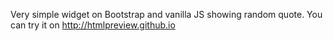 Very simple widget on Bootstrap and vanilla JS showing random quote.
You can try it on http://htmlpreview.github.io